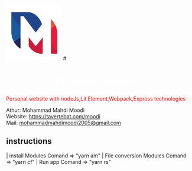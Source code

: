 <img src="Public/image/M-Logo.png" alt="Logo" width="150px" height="150px" style="margin:0 auto;"/>
# <center><h1 style="color:#fff">Personal Website</h1></center>

<p style="color:red">
Personal website with nodeJs,Lit Element,Webpack,Express technologies<br/>

Athur: Mohammad Mahdi Moodi <br/>
Website: https://tavertebat.com/moodi <br/>
Mail: mohammadmahdimoodi2005@gmail.com <br/>

</p>

<h2>instructions</h2>

| install Modules Comand => "yarn am"
| File conversion Modules Comand => "yarn cf"
| Run app Comand => "yarn rs"
